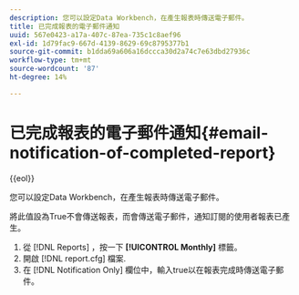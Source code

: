 ```yaml
---
description: 您可以設定Data Workbench，在產生報表時傳送電子郵件。
title: 已完成報表的電子郵件通知
uuid: 567e0423-a17a-407c-87ea-735c1c8aef96
exl-id: 1d79fac9-667d-4139-8629-69c8795377b1
source-git-commit: b1dda69a606a16dccca30d2a74c7e63dbd27936c
workflow-type: tm+mt
source-wordcount: '87'
ht-degree: 14%

---
```


# 已完成報表的電子郵件通知{#email-notification-of-completed-report}

{{eol}}

您可以設定Data Workbench，在產生報表時傳送電子郵件。

將此值設為True不會傳送報表，而會傳送電子郵件，通知訂閱的使用者報表已產生。

1. 從 [!DNL Reports] ，按一下 **[!UICONTROL Monthly]** 標籤。
1. 開啟 [!DNL report.cfg] 檔案.
1. 在 [!DNL Notification Only] 欄位中，輸入true以在報表完成時傳送電子郵件。
